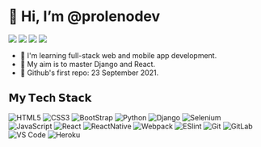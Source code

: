 # 👋 Hi, I’m @prolenodev
[![](https://img.shields.io/badge/-@prolenodev-%23181717?style=flat-square&logo=github)](https://github.com/prolenodev)
[![](https://img.shields.io/badge/-@prolenodev-%23000000?style=flat-square&logo=codesandbox)](https://codesandbox.io/u/prolenodev)
[![](https://img.shields.io/badge/-@stackingtabs-%23000000?style=flat-square&logo=youtube)](https://www.youtube.com/channel/UCFrSjVsrGOjFyDGv4yC9Jcw)
[![](https://img.shields.io/website?color=0ab9e6&style=flat-square&up_message=stackingtabs&url=https%3A%2F%2Fstackingtabs.com)](https://stackingtabs.com)

- 🌱 I'm learning full-stack web and mobile app development.
- 📌 My aim is to master Django and React.
- 📆 Github's first repo: 23 September 2021.

## 𝗠𝘆 𝗧𝗲𝗰h 𝗦𝘁𝗮𝗰𝗸

![HTML5](https://img.shields.io/badge/HTML5-E34F26?style=for-the-badge&logo=html5&logoColor=white)
![CSS3](https://img.shields.io/badge/CSS3-1572B6?style=for-the-badge&logo=css3&logoColor=white)
![BootStrap](https://img.shields.io/badge/Bootstrap-563D7C?style=for-the-badge&logo=bootstrap&logoColor=white)
![Python](https://img.shields.io/badge/Python-3776AB?style=for-the-badge&logo=python&logoColor=white)
![Django](https://img.shields.io/badge/Django-092E20?style=for-the-badge&logo=django&logoColor=white)
![Selenium](https://img.shields.io/badge/Selenium-43B02A?style=for-the-badge&logo=Selenium&logoColor=white)
![JavaScript](https://img.shields.io/badge/JavaScript-F7DF1E?style=for-the-badge&logo=javascript&logoColor=black)
![React](https://img.shields.io/badge/React-20232A?style=for-the-badge&logo=react&logoColor=61DAFB)
![ReactNative](https://img.shields.io/badge/React_Native-20232A?style=for-the-badge&logo=react&logoColor=61DAFB)
![Webpack](https://img.shields.io/badge/-Webpack-%232C3A42?style=for-the-badge&logo=webpack)
![ESlint](https://img.shields.io/badge/-ESLint-%234B32C3?style=for-the-badge&logo=eslint)
![Git](https://img.shields.io/badge/-Git-%23F05032?style=for-the-badge&logo=git&logoColor=%23ffffff)
![GitLab](https://img.shields.io/badge/-GitLab-FCA121?style=for-the-badge&logo=gitlab)
![VS Code](https://img.shields.io/badge/-VSCode-%23007ACC?style=for-the-badge&logo=visual-studio-code)
![Heroku](https://img.shields.io/badge/-Heroku-430098?style=for-the-badge&logo=heroku&logoColor=white)

